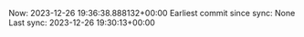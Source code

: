 Now: 2023-12-26 19:36:38.888132+00:00 Earliest commit since sync: None Last sync: 2023-12-26 19:30:13+00:00
